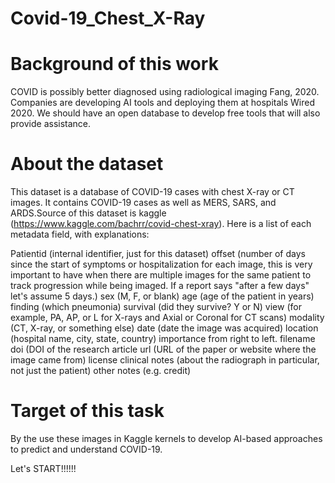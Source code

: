 # Covid-19_Chest_X-Ray

# Background of this work
COVID is possibly better diagnosed using radiological imaging Fang, 2020. Companies are developing AI tools and deploying them at hospitals Wired 2020. We should have an open database to develop free tools that will also provide assistance.

# About the dataset
This dataset is a database of COVID-19 cases with chest X-ray or CT images. It contains COVID-19 cases as well as MERS, SARS, and ARDS.Source of this dataset is kaggle (https://www.kaggle.com/bachrr/covid-chest-xray). Here is a list of each metadata field, with explanations:

Patientid (internal identifier, just for this dataset)
offset (number of days since the start of symptoms or hospitalization for each image, this is very important to have when there are multiple images for the same patient to track progression while being imaged. If a report says "after a few days" let's assume 5 days.)
sex (M, F, or blank)
age (age of the patient in years)
finding (which pneumonia)
survival (did they survive? Y or N)
view (for example, PA, AP, or L for X-rays and Axial or Coronal for CT scans)
modality (CT, X-ray, or something else)
date (date the image was acquired)
location (hospital name, city, state, country) importance from right to left.
filename
doi (DOI of the research article
url (URL of the paper or website where the image came from)
license
clinical notes (about the radiograph in particular, not just the patient)
other notes (e.g. credit)
# Target of this task
By the use these images in Kaggle kernels to develop AI-based approaches to predict and understand COVID-19.

Let's START!!!!!!
